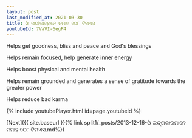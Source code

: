 ```yaml
---
layout: post
last_modified_at: 2021-03-30
title: ଓଁ ନାୟୀକାତ୍ମନେ ନମାହ ୧୦୮ ଟିମଏସ
youtubeId: 7VaVI-6egP4
---
```

 
 
Helps get goodness, bliss and peace and God's blessings
 
Helps remain focused, help generate inner energy 
 
Helps boost physical and mental health 
 
Helps remain grounded and generates a sense of gratitude towards the greater power 
 
Helps reduce bad karma
 
 
 
 


{% include youtubePlayer.html id=page.youtubeId %}
 
[Next]({{ site.baseurl }}{% link  split1/_posts/2013-12-16-ଓଁ ଇନ୍ଦ୍ରାକାରମାନେ ନମାହ ୧୦୮ ଟିମଏସ.md%})
 
